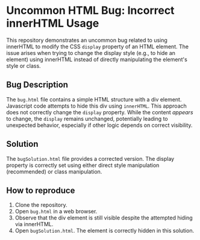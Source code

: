 # Uncommon HTML Bug: Incorrect innerHTML Usage

This repository demonstrates an uncommon bug related to using innerHTML to modify the CSS `display` property of an HTML element.  The issue arises when trying to change the display style (e.g., to hide an element) using innerHTML instead of directly manipulating the element's style or class.

## Bug Description
The `bug.html` file contains a simple HTML structure with a div element.  Javascript code attempts to hide this div using `innerHTML`. This approach does not correctly change the `display` property.  While the content *appears* to change, the `display` remains unchanged, potentially leading to unexpected behavior, especially if other logic depends on correct visibility.

## Solution
The `bugSolution.html` file provides a corrected version.  The display property is correctly set using either direct style manipulation (recommended) or class manipulation.

## How to reproduce
1. Clone the repository.
2. Open `bug.html` in a web browser.
3. Observe that the div element is still visible despite the attempted hiding via innerHTML.
4. Open `bugSolution.html`. The element is correctly hidden in this solution.